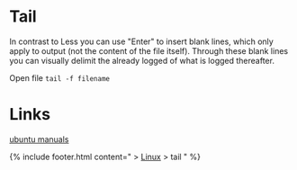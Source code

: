 # Tail

In contrast to Less you can use "Enter" to insert blank lines, which only apply to output (not the content of the file itself). Through these blank lines you can visually delimit the already logged of what is logged thereafter.

Open file `tail -f filename`

# Links
[ubuntu manuals](http://manpages.ubuntu.com/manpages/precise/en/man1/tail.1posix.html)

{% include footer.html content=" > [Linux](/linux) > tail " %}